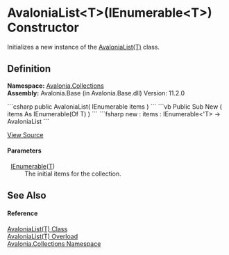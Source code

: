 # AvaloniaList&lt;T&gt;(IEnumerable&lt;T&gt;) Constructor


Initializes a new instance of the <a href="T_Avalonia_Collections_AvaloniaList_1">AvaloniaList(T)</a> class.



## Definition
**Namespace:** <a href="N_Avalonia_Collections">Avalonia.Collections</a>  
**Assembly:** Avalonia.Base (in Avalonia.Base.dll) Version: 11.2.0

<Tabs groupId="api-code-preview">
<TabItem value="csharp" label="C#">
```csharp
public AvaloniaList(
	IEnumerable<T> items
)
```
</TabItem>
<TabItem value="vb" label="VB">
```vb
Public Sub New ( 
	items As IEnumerable(Of T)
)
```
</TabItem>
<TabItem value="fsharp" label="F#">
```fsharp
new : 
        items : IEnumerable<'T> -> AvaloniaList
```
</TabItem>
</Tabs>



<a href="https://github.com/AvaloniaUI/Avalonia/tree/master/src/Avalonia.Base/Collections/AvaloniaList.cs#L76" title="View the source code">View Source</a>



#### Parameters
<dl><dt>  <a href="https://learn.microsoft.com/dotnet/api/system.collections.generic.ienumerable-1" target="_blank" rel="noopener noreferrer">IEnumerable</a>(<a href="T_Avalonia_Collections_AvaloniaList_1">T</a>)</dt><dd>The initial items for the collection.</dd></dl>

## See Also


#### Reference
<a href="T_Avalonia_Collections_AvaloniaList_1">AvaloniaList(T) Class</a>  
<a href="Overload_Avalonia_Collections_AvaloniaList_1__ctor">AvaloniaList(T) Overload</a>  
<a href="N_Avalonia_Collections">Avalonia.Collections Namespace</a>  

